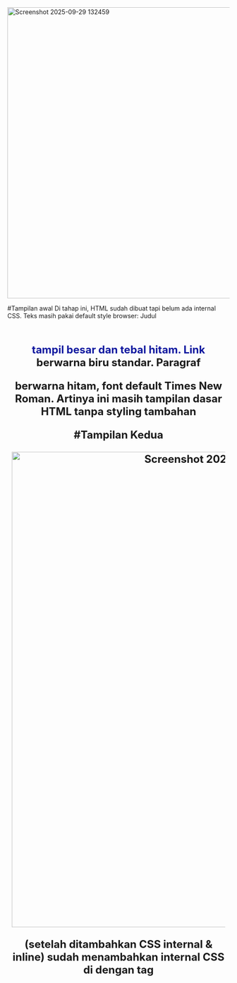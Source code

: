 <img width="937" height="660" alt="Screenshot 2025-09-29 132459" src="https://github.com/user-attachments/assets/55af0005-9df8-4285-bcbd-b1b6dd7a8f60" />



#Tampilan awal
Di tahap ini, HTML sudah dibuat tapi belum ada internal CSS.
Teks masih pakai default style browser:
Judul <h1> tampil besar dan tebal hitam.
Link <a> berwarna biru standar.
Paragraf <p> berwarna hitam, font default Times New Roman.
Artinya ini masih tampilan dasar HTML tanpa styling tambahan




#Tampilan Kedua




<img width="958" height="1078" alt="Screenshot 2025-09-29 141522" src="https://github.com/user-attachments/assets/5d65b431-083f-431f-aeb3-fd8cee7d9b12" />




(setelah ditambahkan CSS internal & inline)
sudah menambahkan internal CSS di <head> dengan tag <style>.
Contohnya:
body {
  font-family: 'Open Sans', sans-serif;
}
h1 {
  font-size: 24px;
  color: #0F189F;
  text-align: center;
  padding: 20px 10px;
}
h1 i {
  color: #6d6a6b;
}


##Perubahan yang terlihat:
<h1> (judul) jadi biru tua dan rata tengah.
<i> di dalam <h1> (kata Inline CSS) berubah warna abu-abu.
Font keseluruhan berubah dari Times New Roman ke sans-serif.
<p> sudah diberi inline CSS → style="text-align: center; color: #ccd8e4;" sehingga teks paragraf jadi rata tengah dengan warna abu-abu kebiruan.


Gambar 3

<img width="950" height="1071" alt="Screenshot 2025-09-29 142021" src="https://github.com/user-attachments/assets/f0bc0293-36fa-4ce9-a7ff-b6561ef2cefe" />


#Sebelum Styling (HTML Dasar)
Tampilan halaman web yang masih sangat sederhana dengan karakteristik:
Judul "CSS Internal dan Inline CSS" di bagian atas
Navigasi hijau dengan 3 tombol: "CSS Dasar", "CSS Eksternal", "HTML Dasar"
Teks "Hello World" berwarna biru tua/navy
Paragraf penjelasan dengan warna abu-abu terang (hampir tidak terlihat)
Link "Informasi selengkapnya" berwarna biru standar
Background putih polos
Layout minimal tanpa styling khusus


Gambar 4

<img width="963" height="1078" alt="Screenshot 2025-09-29 142105" src="https://github.com/user-attachments/assets/4d293257-574e-4ab7-818d-502db293d64b" />



#Setelah Styling (Dengan CSS)
Tampilan halaman web yang sudah diberi styling CSS dengan perubahan:
Perubahan Visual:
Background biru tosca/teal menutupi sebagian besar halaman
Teks "Hello World" sekarang berwarna putih dan lebih kontras
Paragraf sekarang berwarna putih dan mudah dibaca dengan latar biru
Button "Informasi selengkapnya" berubah menjadi:
Background merah
Teks putih
Bentuk kotak dengan padding yang jelas

#Teknik CSS yang Digunakan:
Kemungkinan besar menggunakan kombinasi:
CSS Internal (di dalam tag <style> di HTML) untuk styling umum
Inline CSS (langsung di tag HTML) untuk styling spesifik
Perubahan warna background, font color, padding, dan styling button



